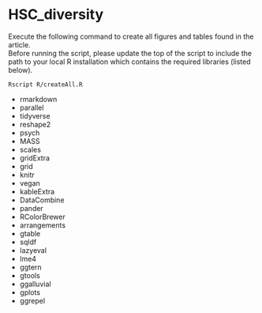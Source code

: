 # HSC_diversity

Execute the following command to create all figures and tables found in the article.  
Before running the script, please update the top of the script to include the path 
to your local R installation which contains the required libraries (listed below).

```
Rscript R/createAll.R
```

* rmarkdown
* parallel
* tidyverse
* reshape2
* psych
* MASS
* scales
* gridExtra
* grid
* knitr
* vegan
* kableExtra
* DataCombine
* pander
* RColorBrewer
* arrangements
* gtable
* sqldf
* lazyeval
* lme4
* ggtern
* gtools
* ggalluvial
* gplots
* ggrepel
